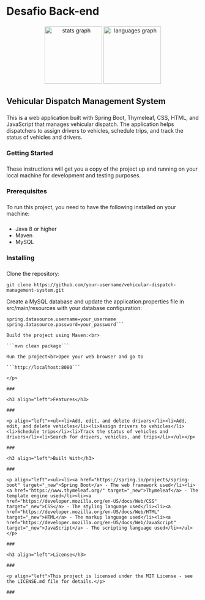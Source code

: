 <h1 align="left">Desafio Back-end</h1>

###

<div align="center">
  <img src="https://github-readme-stats.vercel.app/api?hide_title=false&hide_rank=false&show_icons=true&include_all_commits=true&count_private=true&disable_animations=false&theme=github_dark&locale=en&hide_border=true&username=gvom" height="150" alt="stats graph"  />
  <img src="https://github-readme-stats.vercel.app/api/top-langs?locale=pt-br&hide_title=false&layout=compact&card_width=320&langs_count=5&theme=github_dark&hide_border=true&username=gvom" height="150" alt="languages graph"  />
</div>

###

<h2 align="left">Vehicular Dispatch Management System</h2>

###

<p align="left">This is a web application built with Spring Boot, Thymeleaf, CSS, HTML, and JavaScript that manages vehicular dispatch. The application helps dispatchers to assign drivers to vehicles, schedule trips, and track the status of vehicles and drivers.</p>

###

<h3 align="left">Getting Started</h3>

###

<p align="left">These instructions will get you a copy of the project up and running on your local machine for development and testing purposes.</p>

###

<h3 align="left">Prerequisites</h3>

###

<p align="left">To run this project, you need to have the following installed on your machine:</p>

###

<p align="left"><ul><li>Java 8 or higher</li><li>Maven</li><li>MySQL</li></ul></p>

###

<h3 align="left">Installing</h3>

###

<p align="left">Clone the repository:<br>
  
  ```git clone https://github.com/your-username/vehicular-dispatch-management-system.git```
  
Create a MySQL database and update the application.properties file in src/main/resources with your database configuration:

  ```spring.datasource.url=jdbc:mysql://localhost:3306/your_database_name
  spring.datasource.username=your_username
  spring.datasource.password=your_password```

Build the project using Maven:<br>

  ```mvn clean package```
  
Run the project<br>Open your web browser and go to 

  ```http://localhost:8080```
  
</p>

###

<h3 align="left">Features</h3>

###

<p align="left"><ul><li>Add, edit, and delete drivers</li><li>Add, edit, and delete vehicles</li><li>Assign drivers to vehicles</li><li>Schedule trips</li><li>Track the status of vehicles and drivers</li><li>Search for drivers, vehicles, and trips</li></ul></p>

###

<h3 align="left">Built With</h3>

###

<p align="left"><ul><li><a href="https://spring.io/projects/spring-boot" target="_new">Spring Boot</a> - The web framework used</li><li><a href="https://www.thymeleaf.org/" target="_new">Thymeleaf</a> - The template engine used</li><li><a href="https://developer.mozilla.org/en-US/docs/Web/CSS" target="_new">CSS</a> - The styling language used</li><li><a href="https://developer.mozilla.org/en-US/docs/Web/HTML" target="_new">HTML</a> - The markup language used</li><li><a href="https://developer.mozilla.org/en-US/docs/Web/JavaScript" target="_new">JavaScript</a> - The scripting language used</li></ul></p>

###

<h3 align="left">License</h3>

###

<p align="left">This project is licensed under the MIT License - see the LICENSE.md file for details.</p>

###
